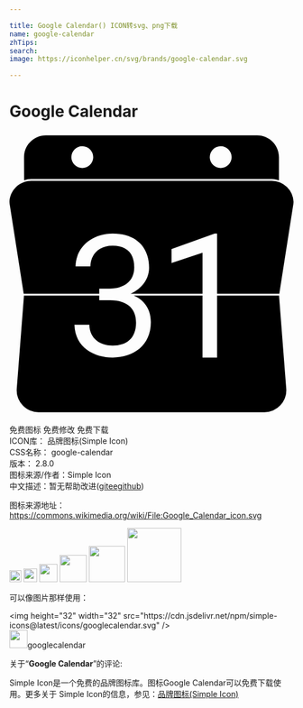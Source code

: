 ```yaml
---

title: Google Calendar() ICON转svg、png下载
name: google-calendar
zhTips: 
search: 
image: https://iconhelper.cn/svg/brands/google-calendar.svg

---
```


# Google Calendar  <small style="font-size: 60%;font-weight: 100"></small>

<div id="svg" class="svg-wrap">
<svg role="img" viewBox="0 0 24 24" xmlns="http://www.w3.org/2000/svg"><title>Google Calendar icon</title><path d="M1.84 4.15c-.993 0-1.8.787-1.84 1.772.003.058.004.116.012.172l1.19 7.597h6.384v-.43h.873c1.145 0 2.083-.567 2.083-1.793 0-1.227-.659-1.835-1.827-1.835-1.213 0-1.861.79-1.88 1.75h-1.25c.024-1.643 1.411-2.77 3.132-2.77 1.932 0 3.078 1.096 3.078 2.882 0 1.138-.869 1.895-1.563 2.196h6.079v-3.468l-2.619.873V9.922l3.647-1.31h.203v5.08h5.256l1.19-7.598c.008-.057.01-.115.012-.172a1.842 1.842 0 0 0-1.84-1.772zm-.615 9.696l-.611 7.877a1.846 1.846 0 0 0 1.843 1.974h19.087a1.846 1.846 0 0 0 1.842-1.974l-.611-7.877h-5.233v5.233H16.31v-5.233h-5.806c.635.277 1.443.908 1.44 2.255 0 1.95-1.457 2.98-3.224 2.98-1.53 0-3.176-.815-3.23-2.771h1.258c.028 1.214.955 1.758 1.972 1.758 1.168 0 1.976-.613 1.976-1.94 0-1.014-.554-1.888-2.238-1.888h-.873v-.394zM3.076.304c-1.02 0-1.846.826-1.846 1.846l.006 1.957a1.83 1.83 0 0 1 .61-.112h20.308c.217 0 .422.045.616.113V2.15c0-1.02-.826-1.846-1.846-1.846zm3.078.922a.923.923 0 0 1 .922.924.923.923 0 0 1-.922.921.923.923 0 0 1-.924-.921.923.923 0 0 1 .924-.924zm11.692 0a.923.923 0 0 1 .924.924.923.923 0 0 1-.924.921.923.923 0 0 1-.922-.921.923.923 0 0 1 .922-.924Z"/></svg>
</div>
<detail full-name='google-calendar'></detail>

<div class="detail-page">
<p>
<span><span class="badge-success badge">免费图标</span> <span class="badge-success badge">免费修改</span>  <span class="badge-success badge">免费下载</span> </span>
<br/>
<span>
ICON库：
<span class="badge-secondary badge">品牌图标(Simple Icon)</span> 
</span>
<br/>
<span>
CSS名称：
<span class="badge-secondary badge">google-calendar</span> 
</span>

<br/>
<span>
版本：
<span class="badge-secondary badge">2.8.0</span> 
</span>
<br/>
<span>图标来源/作者：<span class="badge-light badge">Simple Icon</span></span> 
<br/>
<span class="zh-detail">中文描述：暂无<span class="help-link"><span>帮助改进</span>(<a href="https://gitee.com/liuwave/icon-helper/edit/master/json/brands/google-calendar.json" target="_blank" rel="noopener noreferrer">gitee</a><a href="https://github.com/liuwave/icon-helper/edit/master/json/brands/google-calendar.json" target="_blank" rel="noopener noreferrer">github</a></span>)</span><br/>
</p>
</div><div class="description description alert alert-light"><p>图标来源地址：<a href="https://commons.wikimedia.org/wiki/File:Google_Calendar_icon.svg" target="_blank" rel="noopener noreferrer">https://commons.wikimedia.org/wiki/File:Google_Calendar_icon.svg</a></p></div>
<div class="alert alert-dark">
<img height="21" width="21" src="https://cdn.jsdelivr.net/npm/simple-icons@latest/icons/googlecalendar.svg" />
<img height="24" width="24" src="https://cdn.jsdelivr.net/npm/simple-icons@latest/icons/googlecalendar.svg" />
<img height="32" width="32" src="https://cdn.jsdelivr.net/npm/simple-icons@latest/icons/googlecalendar.svg" />
<img height="48" width="48" src="https://cdn.jsdelivr.net/npm/simple-icons@latest/icons/googlecalendar.svg" />
<img height="64" width="64" src="https://cdn.jsdelivr.net/npm/simple-icons@latest/icons/googlecalendar.svg" />
<img height="96" width="96" src="https://cdn.jsdelivr.net/npm/simple-icons@latest/icons/googlecalendar.svg" />

</div>
<div>
  <p>可以像图片那样使用：    
  </p>
  <div class="alert alert-primary" style="font-size: 14px">
    &lt;img height="32" width="32" src="https://cdn.jsdelivr.net/npm/simple-icons@latest/icons/googlecalendar.svg" /&gt;
    <copy-btn content='<img height="32" width="32" src="https://cdn.jsdelivr.net/npm/simple-icons@latest/icons/googlecalendar.svg" />'></copy-btn>
  </div>
  <div class="alert alert-secondary">
    <img height="32" width="32" src="https://cdn.jsdelivr.net/npm/simple-icons@latest/icons/googlecalendar.svg" />googlecalendar
    <copy-btn content="googlecalendar" btn-title="复制图标名称"></copy-btn>
  </div>
</div>
<div class="icon-detail__container">
<p>关于“<b>Google Calendar</b>”的评论:</p>
</div>
<Vssue title="关于“Google Calendar”的评论" />
<div><p>Simple Icon是一个免费的品牌图标库。图标Google Calendar可以免费下载使用。更多关于  Simple Icon的信息，参见：<a target="_blank" href="https://iconhelper.cn/brands.html">品牌图标(Simple Icon)</a>
</p></div>
